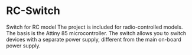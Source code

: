# RC-Switch
 Switch for RC model
The project is included for radio-controlled models. The basis is the Attiny 85 microcontroller. The switch allows you to switch devices with a separate power supply, different from the main on-board power supply.
